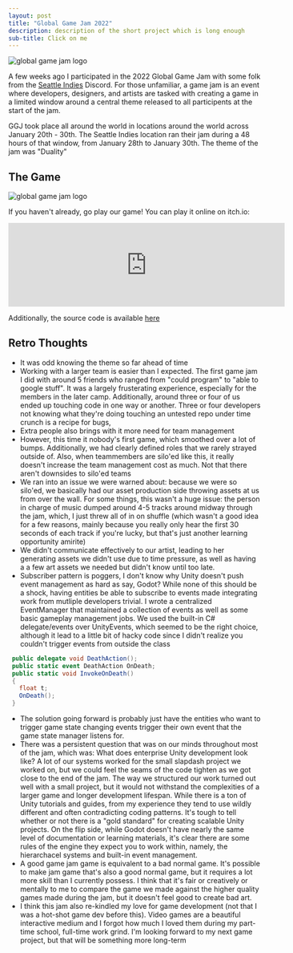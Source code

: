 ```yaml
---
layout: post
title: "Global Game Jam 2022"
description: description of the short project which is long enough
sub-title: Click on me
---
```


![global game jam logo]({{site.baseurl}}/assets/images/posts/ggj-2022-retro/global_game_jam.jpg) 

A few weeks ago I participated in the 2022 Global Game Jam with some folk from the [Seattle Indies](https://www.seattleindies.org/) Discord. For those unfamiliar, a game jam is an event where developers, designers, and artists are tasked with creating a game in a limited window around a central theme released to all participents at the start of the jam. 

GGJ took place all around the world in locations around the world across January 20th - 30th. The Seattle Indies location ran their jam during a 48 hours of that window, from January 28th to January 30th. The theme of the jam was "Duality"

## The Game

![global game jam logo]({{site.baseurl}}/assets/images/posts/ggj-2022-retro/game_screenshot.PNG) 

If you haven't already, go play our game! You can play it online on itch.io:

<iframe src="https://itch.io/embed/1375323" height="167" width="552" frameborder="0"><a href="https://obscurelymegaming.itch.io/kit-n-witch">Kit n&#039; Witch by ObscurelyMeGaming</a></iframe>

Additionally, the source code is available [here](https://github.com/obscurelyme/GGJ-2022-Duality)


## Retro Thoughts
 - It was odd knowing the theme so far ahead of time
 - Working with a larger team is easier than I expected. The first game jam I did with around 5 friends who ranged from "could program" to "able to google stuff". It was a largely frusterating experience, especially for the members in the later camp. Additionally, around three or four of us ended up touching code in one way or another. Three or four developers not knowing what they're doing touching an untested repo under time crunch is a recipe for bugs,
 - Extra people also brings with it more need for team management
 - However, this time it nobody's first game, which smoothed over a lot of bumps. Additionally, we had clearly defined roles that we rarely strayed outside of. Also, when teammembers are silo'ed like this, it really doesn't increase the team management cost as much. Not that there aren't downsides to silo'ed teams
 - We ran into an issue we were warned about: because we were so silo'ed, we basically had our asset production side throwing assets at us from over the wall. For some things, this wasn't a huge issue: the person in charge of music dumped around 4-5 tracks around midway through the jam, which, I just threw all of in on shuffle (which wasn't a good idea for a few reasons, mainly because you really only hear the first 30 seconds of each track if you're lucky, but that's just another learning opportunity amirite)
 - We didn't communicate effectively to our artist, leading to her generating assets we didn't use due to time pressure, as well as having a a few art assets we needed but didn't know until too late.
 - Subscriber pattern is poggers, I don't know why Unity doesn't push event management as hard as say, Godot? While none of this should be a shock, having entities be able to subscribe to events made integrating work from mutliple developers trivial. I wrote a centralized EventManager that maintained a collection of events as well as some basic gameplay management jobs. We used the built-in C# delegate/events over UnityEvents, which seemed to be the right choice, although it lead to a little bit of hacky code since I didn't realize you couldn't trigger events from outside the class

 ```cs
  public delegate void DeathAction();
  public static event DeathAction OnDeath;
  public static void InvokeOnDeath()
  {
    float t;
    OnDeath();
  }

 ```

- The solution going forward is probably just have the entities who want to trigger game state changing events trigger their own event that the game state manager listens for. 
- There was a persistent question that was on our minds throughout most of the jam, which was: What does enterprise Unity development look like? A lot of our systems worked for the small slapdash project we worked on, but we could feel the seams of the code tighten as we got close to the end of the jam. The way we structured our work turned out well with a small project, but it would not withstand the complexities of a larger game and longer development lifespan. While there is a ton of Unity tutorials and guides, from my experience they tend to use wildly different and often contradicting coding patterns. It's tough to tell whether or not there is a "gold standard" for creating scalable Unity projects. On the flip side, while Godot doesn't have nearly the same level of documentation or learning materials, it's clear there are some rules of the engine they expect you to work within, namely, the hierarchacel systems and built-in event management.
- A good game jam game is equivalent to a bad normal game. It's possible to make jam game that's also a good normal game, but it requires a lot more skill than I currently possess. I think that it's fair or creatively or mentally to me to compare the game we made against the higher quality games made during the jam, but it doesn't feel good to create bad art.
- I think this jam also re-kindled my love for game development (not that I was a hot-shot game dev before this). Video games are a beautiful interactive medium and I forgot how much I loved them during my part-time school, full-time work grind. I'm looking forward to my next game project, but that will be something more long-term